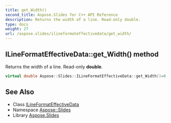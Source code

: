 ```yaml
---
title: get_Width()
second_title: Aspose.Slides for C++ API Reference
description: Returns the width of a line. Read-only double.
type: docs
weight: 27
url: /aspose.slides/ilineformateffectivedata/get_width/
---
```

## ILineFormatEffectiveData::get_Width() method


Returns the width of a line. Read-only **double**.

```cpp
virtual double Aspose::Slides::ILineFormatEffectiveData::get_Width()=0
```

## See Also

* Class [ILineFormatEffectiveData](../)
* Namespace [Aspose::Slides](../../)
* Library [Aspose.Slides](../../../)